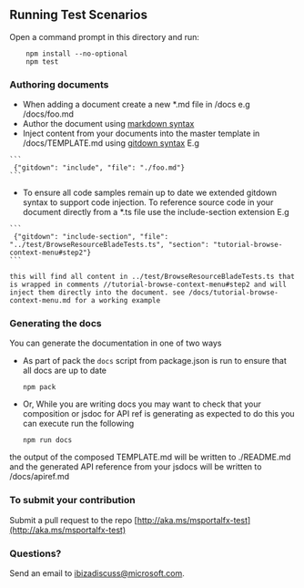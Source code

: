 
## Running Test Scenarios

Open a command prompt in this directory and run:

```
	npm install --no-optional
	npm test
```

### Authoring documents

- When adding a document create a new *.md file in /docs e.g /docs/foo.md
- Author the document using [markdown syntax](https://daringfireball.net/projects/markdown/syntax)
- Inject content from your documents into the master template in /docs/TEMPLATE.md using [gitdown syntax](https://github.com/gajus/gitdown) E.g

<!-- gitdown: off -->
    ```
     {"gitdown": "include", "file": "./foo.md"}
    ```
<!-- gitdown: on -->

- To ensure all code samples remain up to date we extended gitdown syntax to support code injection. To reference source code in your document directly from a *.ts file use the include-section extension E.g

<!-- gitdown: off -->
    ```
     {"gitdown": "include-section", "file": "../test/BrowseResourceBladeTests.ts", "section": "tutorial-browse-context-menu#step2"}
    ```
<!-- gitdown: on -->

    this will find all content in ../test/BrowseResourceBladeTests.ts that is wrapped in comments //tutorial-browse-context-menu#step2 and will inject them directly into the document. see /docs/tutorial-browse-context-menu.md for a working example

### Generating the docs

You can generate the documentation in one of two ways

- As part of pack the `docs` script from package.json is run to ensure that all docs are up to date

    ```
    npm pack
    ```

-  Or, While you are writing docs you may want to check that your composition or jsdoc for API ref is generating as expected to do this you can execute run the following 

    ```
    npm run docs
    ```

the output of the composed TEMPLATE.md will be written to ./README.md and the generated API reference from your jsdocs will be written to /docs/apiref.md

### To submit your contribution

Submit a pull request to the repo [http://aka.ms/msportalfx-test](http://aka.ms/msportalfx-test)

### Questions?

Send an email to <a href="mailto:ibizadiscuss@microsoft.com">ibizadiscuss@microsoft.com</a>.
